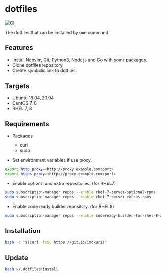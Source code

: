 # dotfiles

[![CI](https://github.com/IMOKURI/dotfiles/workflows/CI/badge.svg)](https://github.com/IMOKURI/dotfiles/actions?query=workflow%3ACI)

The dotfiles that can be installed by one command

## Features

- Install Neovim, Git, Python3, Node.js and Go with some packages.
- Clone dotfiles repository.
- Create symbolic link to dotfiles.

## Targets

- Ubuntu 18.04, 20.04
- CentOS 7, 8
- RHEL 7, 8

## Requirements

- Packages
  - curl
  - sudo

- Set environment variables if use proxy.

```bash
export http_proxy=<http://proxy.example.com:port>
export https_proxy=<http://proxy.example.com:port>
```

- Enable optional and extra repositories. (for RHEL7)

```bash
sudo subscription-manager repos --enable rhel-7-server-optional-rpms
sudo subscription-manager repos --enable rhel-7-server-extras-rpms
```

- Enable code ready builder repository. (for RHEL8)

```bash
sudo subscription-manager repos --enable codeready-builder-for-rhel-8-x86_64-rpms
```

## Installation

```bash
bash -c "$(curl -fsSL https://git.io/imokuri)"
```

## Update

```bash
bash ~/.dotfiles/install
```
